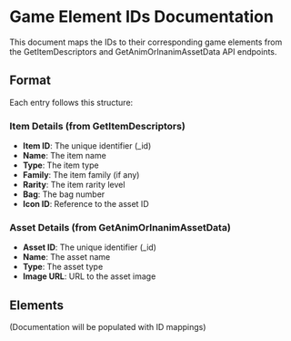 # Game Element IDs Documentation

This document maps the IDs to their corresponding game elements from the GetItemDescriptors and GetAnimOrInanimAssetData API endpoints.

## Format
Each entry follows this structure:

### Item Details (from GetItemDescriptors)
- **Item ID**: The unique identifier (_id)
- **Name**: The item name
- **Type**: The item type
- **Family**: The item family (if any)
- **Rarity**: The item rarity level
- **Bag**: The bag number
- **Icon ID**: Reference to the asset ID

### Asset Details (from GetAnimOrInanimAssetData)
- **Asset ID**: The unique identifier (_id)
- **Name**: The asset name
- **Type**: The asset type
- **Image URL**: URL to the asset image

## Elements

(Documentation will be populated with ID mappings)
